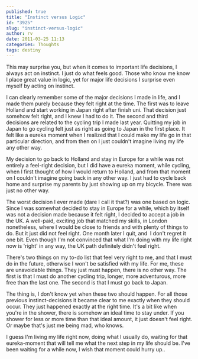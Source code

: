 ```yaml
---
published: true
title: "Instinct versus Logic"
id: "3925"
slug: "instinct-versus-logic"
author: rv
date: 2011-03-25 11:13
categories: Thoughts
tags: destiny
---
```

This may surprise you, but when it comes to important life decisions, I always act on instinct. I just do what feels good. Those who know me know I place great value in logic, yet for major life decisions I surprise even myself by acting on instinct.

I can clearly remember some of the major decisions I made in life, and I made them purely because they felt right at the time. The first was to leave Holland and start working in Japan right after finish uni. That decision just somehow felt right, and I knew I had to do it. The second and third decisions are related to the cycling trip I made last year. Quitting my job in Japan to go cycling felt just as right as going to Japan in the first place. It felt like a eureka moment when I realized that I could make my life go in that particular direction, and from then on I just couldn't imagine living my life any other way.

My decision to go back to Holland and stay in Europe for a while was not entirely a feel-right decision, but I did have a eureka moment, while cycling, when I first thought of how I would return to Holland, and from that moment on I couldn't imagine going back in any other way. I just had to cycle back home and surprise my parents by just showing up on my bicycle. There was just no other way.

The worst decision I ever made (dare I call it that?) was one based on logic. Since I was somewhat decided to stay in Europe for a while, which by itself was not a decision made because it felt right, I decided to accept a job in the UK. A well-paid, exciting job that matched my skills, in London nonetheless, where I would be close to friends and with plenty of things to do. But it just did not feel right. One month later I quit, and  I don't regret it one bit. Even though I'm not convinced that what I'm doing with my life right now is 'right' in any way, the UK path definitely didn't feel right.

There's two things on my to-do list that feel very right to me, and that I must do in the future, otherwise I won't be satisfied with my life. For me, these are unavoidable things. They just must happen, there is no other way. The first is that I must do another cycling trip, longer, more adventurous, more free than the last one. The second is that I must go back to Japan.

The thing is, I don't know yet when these two should happen. For all those previous instinct-decisions it became clear to me exactly when they should occur. They just happened exactly at the right time. It's a bit like when you're in the shower, there is somehow an ideal time to stay under. If you shower for less or more time than that ideal amount, it just doesn't feel right. Or maybe that's just me being mad, who knows.

I guess I'm living my life right now, doing what I usually do, waiting for that eureka-moment that will tell me what the next step in my life should be. I've been waiting for a while now, I wish that moment could hurry up..